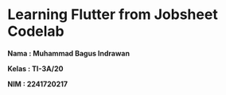# Learning Flutter from Jobsheet Codelab

**Nama    : Muhammad Bagus Indrawan**

**Kelas   : TI-3A/20**

**NIM     : 2241720217**